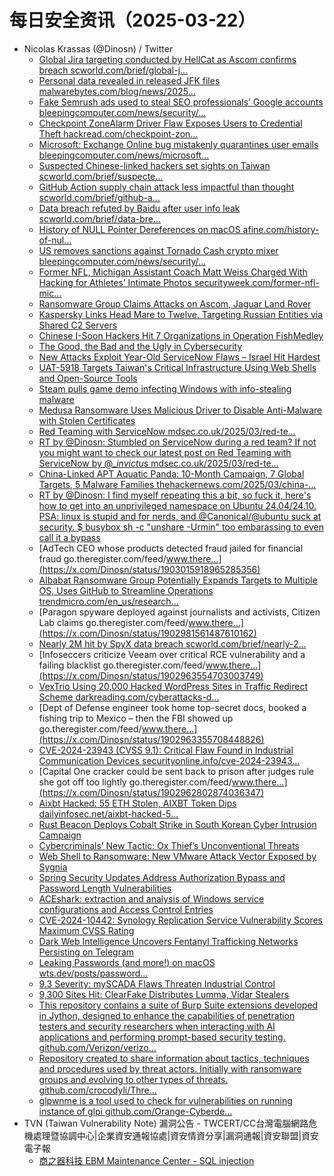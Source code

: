# 每日安全资讯（2025-03-22）

- Nicolas Krassas (@Dinosn) / Twitter
  - [Global Jira targeting conducted by HellCat as Ascom confirms breach scworld.com/brief/global-j…](https://x.com/Dinosn/status/1903163918186315815)
  - [Personal data revealed in released JFK files malwarebytes.com/blog/news/2025…](https://x.com/Dinosn/status/1903163720399806688)
  - [Fake Semrush ads used to steal SEO professionals’ Google accounts bleepingcomputer.com/news/security/…](https://x.com/Dinosn/status/1903163679669116981)
  - [Checkpoint ZoneAlarm Driver Flaw Exposes Users to Credential Theft hackread.com/checkpoint-zon…](https://x.com/Dinosn/status/1903163639919517778)
  - [Microsoft: Exchange Online bug mistakenly quarantines user emails bleepingcomputer.com/news/microsoft…](https://x.com/Dinosn/status/1903163609909432496)
  - [Suspected Chinese-linked hackers set sights on Taiwan scworld.com/brief/suspecte…](https://x.com/Dinosn/status/1903130084292141234)
  - [GitHub Action supply chain attack less impactful than thought scworld.com/brief/github-a…](https://x.com/Dinosn/status/1903128947136623100)
  - [Data breach refuted by Baidu after user info leak scworld.com/brief/data-bre…](https://x.com/Dinosn/status/1903128530268930050)
  - [History of NULL Pointer Dereferences on macOS afine.com/history-of-nul…](https://x.com/Dinosn/status/1903128109831889315)
  - [US removes sanctions against Tornado Cash crypto mixer bleepingcomputer.com/news/security/…](https://x.com/Dinosn/status/1903127734886244391)
  - [Former NFL, Michigan Assistant Coach Matt Weiss Charged With Hacking for Athletes’ Intimate Photos securityweek.com/former-nfl-mic…](https://x.com/Dinosn/status/1903100274396344728)
  - [Ransomware Group Claims Attacks on Ascom, Jaguar Land Rover](https://x.com/Dinosn/status/1903100239923343779)
  - [Kaspersky Links Head Mare to Twelve, Targeting Russian Entities via Shared C2 Servers](https://x.com/Dinosn/status/1903098079458292040)
  - [Chinese I-Soon Hackers Hit 7 Organizations in Operation FishMedley](https://x.com/Dinosn/status/1903097954610672042)
  - [The Good, the Bad and the Ugly in Cybersecurity](https://x.com/Dinosn/status/1903097852114387061)
  - [New Attacks Exploit Year-Old ServiceNow Flaws – Israel Hit Hardest](https://x.com/Dinosn/status/1903097401428128023)
  - [UAT-5918 Targets Taiwan's Critical Infrastructure Using Web Shells and Open-Source Tools](https://x.com/Dinosn/status/1903097252530278785)
  - [Steam pulls game demo infecting Windows with info-stealing malware](https://x.com/Dinosn/status/1903097213095420399)
  - [Medusa Ransomware Uses Malicious Driver to Disable Anti-Malware with Stolen Certificates](https://x.com/Dinosn/status/1903097175808106523)
  - [Red Teaming with ServiceNow mdsec.co.uk/2025/03/red-te…](https://x.com/Dinosn/status/1903083695138820136)
  - [RT by @Dinosn: Stumbled on ServiceNow during a red team? If not you might want to check our latest post on Red Teaming with ServiceNow by @__invictus_ mdsec.co.uk/2025/03/red-te…](https://x.com/MDSecLabs/status/1903069687987966462)
  - [China-Linked APT Aquatic Panda: 10-Month Campaign, 7 Global Targets, 5 Malware Families thehackernews.com/2025/03/china-…](https://x.com/Dinosn/status/1903063026707657107)
  - [RT by @Dinosn: I find myself repeating this a bit, so fuck it, here's how to get into an unprivileged namespace on Ubuntu 24.04/24.10. PSA: linux is stupid and for nerds, and @Canonical/@ubuntu suck at security. $ busybox sh -c "unshare -Urmin" too embarassing to even call it a bypass](https://x.com/roddux/status/1903028631514837107)
  - [AdTech CEO whose products detected fraud jailed for financial fraud go.theregister.com/feed/www.there…](https://x.com/Dinosn/status/1903015918965285356)
  - [Albabat Ransomware Group Potentially Expands Targets to Multiple OS, Uses GitHub to Streamline Operations trendmicro.com/en_us/research…](https://x.com/Dinosn/status/1903015842989650032)
  - [Paragon spyware deployed against journalists and activists, Citizen Lab claims go.theregister.com/feed/www.there…](https://x.com/Dinosn/status/1902981561487610162)
  - [Nearly 2M hit by SpyX data breach scworld.com/brief/nearly-2…](https://x.com/Dinosn/status/1902963737742520691)
  - [Infoseccers criticize Veeam over critical RCE vulnerability and a failing blacklist go.theregister.com/feed/www.there…](https://x.com/Dinosn/status/1902963554703003749)
  - [VexTrio Using 20,000 Hacked WordPress Sites in Traffic Redirect Scheme darkreading.com/cyberattacks-d…](https://x.com/Dinosn/status/1902963458171134461)
  - [Dept of Defense engineer took home top-secret docs, booked a fishing trip to Mexico – then the FBI showed up go.theregister.com/feed/www.there…](https://x.com/Dinosn/status/1902963355708448826)
  - [CVE-2024-23943 (CVSS 9.1): Critical Flaw Found in Industrial Communication Devices securityonline.info/cve-2024-23943…](https://x.com/Dinosn/status/1902963252612546952)
  - [Capital One cracker could be sent back to prison after judges rule she got off too lightly go.theregister.com/feed/www.there…](https://x.com/Dinosn/status/1902962802874036347)
  - [Aixbt Hacked: 55 ETH Stolen, AIXBT Token Dips dailyinfosec.net/aixbt-hacked-5…](https://x.com/Dinosn/status/1902962724532793747)
  - [Rust Beacon Deploys Cobalt Strike in South Korean Cyber Intrusion Campaign](https://x.com/Dinosn/status/1902962649190588760)
  - [Cybercriminals’ New Tactic: Ox Thief’s Unconventional Threats](https://x.com/Dinosn/status/1902962452272189702)
  - [Web Shell to Ransomware: New VMware Attack Vector Exposed by Sygnia](https://x.com/Dinosn/status/1902962420869378348)
  - [Spring Security Updates Address Authorization Bypass and Password Length Vulnerabilities](https://x.com/Dinosn/status/1902962383754076220)
  - [ACEshark: extraction and analysis of Windows service configurations and Access Control Entries](https://x.com/Dinosn/status/1902962321787363510)
  - [CVE-2024-10442: Synology Replication Service Vulnerability Scores Maximum CVSS Rating](https://x.com/Dinosn/status/1902960822441193699)
  - [Dark Web Intelligence Uncovers Fentanyl Trafficking Networks Persisting on Telegram](https://x.com/Dinosn/status/1902960733781991611)
  - [Leaking Passwords (and more!) on macOS wts.dev/posts/password…](https://x.com/Dinosn/status/1902943664277492167)
  - [9.3 Severity: mySCADA Flaws Threaten Industrial Control](https://x.com/Dinosn/status/1902943743436583009)
  - [9,300 Sites Hit: ClearFake Distributes Lumma, Vidar Stealers](https://x.com/Dinosn/status/1902943713380163896)
  - [This repository contains a suite of Burp Suite extensions developed in Jython, designed to enhance the capabilities of penetration testers and security researchers when interacting with AI applications and performing prompt-based security testing. github.com/Verizon/verizo…](https://x.com/Dinosn/status/1902931048003977358)
  - [Repository created to share information about tactics, techniques and procedures used by threat actors. Initially with ransomware groups and evolving to other types of threats. github.com/crocodyli/Thre…](https://x.com/Dinosn/status/1902930660613873762)
  - [glpwnme is a tool used to check for vulnerabilities on running instance of glpi github.com/Orange-Cyberde…](https://x.com/Dinosn/status/1902930526467461426)
- TVN (Taiwan Vulnerability Note) 漏洞公告 - TWCERT/CC台灣電腦網路危機處理暨協調中心|企業資安通報協處|資安情資分享|漏洞通報|資安聯盟|資安電子報
  - [商之器科技 EBM Maintenance Center - SQL injection](https://www.twcert.org.tw/tw/cp-132-10021-8786e-1.html)
